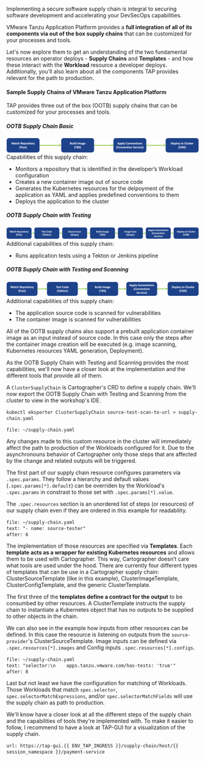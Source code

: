 Implementing a secure software supply chain is integral to securing software development and accelerating your DevSecOps capabilities.

VMware Tanzu Application Platform provides a **full integration of all of its components via out of the box supply chains** that can be customized for your processes and tools.

Let's now explore them to get an understanding of the two fundamental resources an operator deploys - **Supply Chains** and **Templates** - and how these interact with the **Workload** resource a developer deploys. Additionally, you'll also learn about all the components TAP provides relevant for the path to production.

#### Sample Supply Chains of VMware Tanzu Application Platform

TAP provides three out of the box (OOTB) supply chains that can be customized for your processes and tools.

##### OOTB Supply Chain Basic
![OOTB Supply Chain Basic](../images/sc-basic.png)
Capabilities of this supply chain: 
- Monitors a repository that is identified in the developer’s Workload configuration
- Creates a new container image out of source code
- Generates the Kubernetes resources for the delpoyment of the application as YAML and applies predefined conventions to them
- Deploys the application to the cluster

##### OOTB Supply Chain with Testing
![OOTB Supply Chain with Testing](../images/sc-testing.png)
Additional capabilities of this supply chain: 
- Runs application tests using a Tekton or Jenkins pipeline

##### OOTB Supply Chain with Testing and Scanning
![OOTB Supply Chain with Testing+Scanning](../images/sc-testing-scanning.png)
Additional capabilities of this supply chain: 
- The application source code is scanned for vulnerabilities
- The container image is scanned for vulnerabilities

All of the OOTB supply chains also support a prebuilt application container image as an input instead of source code. In this case only the steps after the container image creation will be executed (e.g. image scanning, Kubernetes resources YAML generation, Deployment).

As the OOTB Supply Chain with Testing and Scanning provides the most capabilities, we'll now have a closer look at the implementation and the different tools that provide all of them.

A `ClusterSupplyChain` is Cartographer's CRD to define a supply chain. We'll now export the OOTB Supply Chain with Testing and Scanning from the cluster to view in the workshop's IDE.
```execute
kubectl eksporter ClusterSupplyChain source-test-scan-to-url > supply-chain.yaml
```
```editor:open-file
file: ~/supply-chain.yaml
```
Any changes made to this custom resource in the cluster will immediately affect the path to production of the Workloads configured for it. Due to the asynchronouns behavior of Cartographer only those steps that are affected by the change and related outputs will be triggered. 

The first part of our supply chain resource configures parameters via `.spec.params`. They follow a hierarchy and default values (`.spec.params[*].default`) can be overriden by the Workload's `.spec.params` in constrast to those set with `.spec.params[*].value`.

The `.spec.resources` section is an unordered list of steps (or resources) of our supply chain even if they are ordered in this example for readability.

```editor:select-matching-text
file: ~/supply-chain.yaml
text: "- name: source-tester"
after: 6
```

The implementation of those resources are specified via **Templates**. Each **template acts as a wrapper for existing Kubernetes resources** and allows them to be used with Cartographer. This way, Cartographer doesn’t care what tools are used under the hood. There are currently four different types of templates that can be use in a Cartographer supply chain: ClusterSourceTemplate (like in this example), ClusterImageTemplate, ClusterConfigTemplate, and the generic ClusterTemplate.

The first three of the **templates define a contract for the output** to be consumbed by other resources. A ClusterTemplate instructs the supply chain to instantiate a Kubernetes object that has no outputs to be supplied to other objects in the chain.

We can also see in the example how inputs from other resources can be defined. In this case the resource is listening on outputs from the `source-provider`'s ClusterSourceTemplate. Image inputs can be defined via `.spec.resources[*].images` and  Config inputs `.spec.resources[*].configs`.

```editor:select-matching-text
file: ~/supply-chain.yaml
text: "selector:\n    apps.tanzu.vmware.com/has-tests: 'true'"
after: 8
```

Last but not least we have the configuration for matching of Workloads. Those Workloads that match `spec.selector`, `spec.selectorMatchExpressions`, and/or `spec.selectorMatchFields` will use the supply chain as path to production.

We'll know have a closer look at all the different steps of the supply chain and the capabilities of tools they're implemented with. To make it easier to follow, I recommend to have a look at TAP-GUI for a visualization of the supply chain.
```dashboard:open-url
url: https://tap-gui.{{ ENV_TAP_INGRESS }}/supply-chain/host/{{ session_namespace }}/payment-service
```